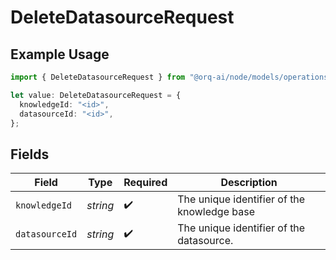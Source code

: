 # DeleteDatasourceRequest

## Example Usage

```typescript
import { DeleteDatasourceRequest } from "@orq-ai/node/models/operations";

let value: DeleteDatasourceRequest = {
  knowledgeId: "<id>",
  datasourceId: "<id>",
};
```

## Fields

| Field                                       | Type                                        | Required                                    | Description                                 |
| ------------------------------------------- | ------------------------------------------- | ------------------------------------------- | ------------------------------------------- |
| `knowledgeId`                               | *string*                                    | :heavy_check_mark:                          | The unique identifier of the knowledge base |
| `datasourceId`                              | *string*                                    | :heavy_check_mark:                          | The unique identifier of the datasource.    |
